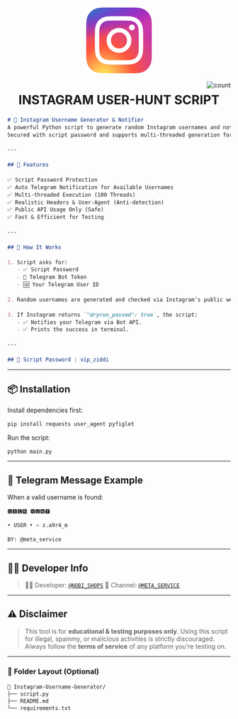<p align="center"><img src="logo.png" width="150px" height="150px" alt="insta logo"></p>

<img align="right" alt="count" src="https://count.getloli.com/get/@ziddi-shop?theme=shop">
    
<h1 align="center">INSTAGRAM USER-HUNT SCRIPT</h1>

```markdown
# 🐺 Instagram Username Generator & Notifier
A powerful Python script to generate random Instagram usernames and notify successful hits via Telegram bot.  
Secured with script password and supports multi-threaded generation for speed.

---

## 🚀 Features

✅ Script Password Protection  
✅ Auto Telegram Notification for Available Usernames  
✅ Multi-threaded Execution (100 Threads)  
✅ Realistic Headers & User-Agent (Anti-detection)  
✅ Public API Usage Only (Safe)  
✅ Fast & Efficient for Testing  

---

## 🧠 How It Works

1. Script asks for:
   - ✅ Script Password
   - 🤖 Telegram Bot Token
   - 🆔 Your Telegram User ID

2. Random usernames are generated and checked via Instagram’s public web API.

3. If Instagram returns `"dryrun_passed": true`, the script:
   - ✅ Notifies your Telegram via Bot API.
   - ✅ Prints the success in terminal.

---

## 🔐 Script Password : vip_ziddi

```



---

## 📦 Installation

Install dependencies first:

```bash
pip install requests user_agent pyfiglet
````

Run the script:

```bash
python main.py
```

---

## 🔔 Telegram Message Example

When a valid username is found:

```
🆄🆂🅴🆁 🅷🆄🅽🆃

• USER • ➪ z.a9r4_m

BY: @meta_service
```

---

## 🧑‍💻 Developer Info

> 👨‍💻 Developer: [`@NOBI_SHOPS`](https://t.me/nobi_shops)
> 📢 Channel: [`@META_SERVICE`](https://t.me/meta_service)

---

## ⚠️ Disclaimer

> This tool is for **educational & testing purposes only**.
> Using this script for illegal, spammy, or malicious activities is strictly discouraged.
> Always follow the **terms of service** of any platform you're testing on.

---

### 📁 Folder Layout (Optional)

```
📂 Instagram-Username-Generator/
├── script.py
├── README.md
└── requirements.txt
```



